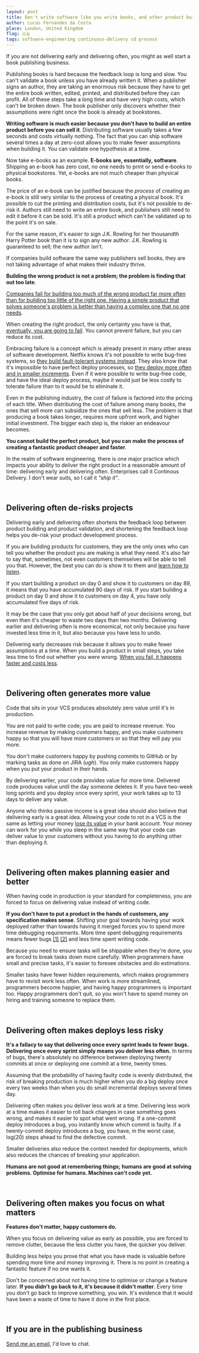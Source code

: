```yaml
---
layout: post
title: Don't write software like you write books, and other product building advice
author: Lucas Fernandes da Costa
place: London, United Kingdom
flag: 🇬🇧
tags: software-engineering continuous-delivery cd process
---
```


If you are not delivering early and delivering often, you might as well start a book publishing business.

Publishing books is hard because the feedback loop is long and slow. You can't validate a book unless you have already written it. When a publisher signs an author, they are taking an enormous risk because they have to get the entire book written, edited, printed, and distributed before they can profit. All of these steps take a long time and have very high costs, which can't be broken down. The book publisher only discovers whether their assumptions were right once the book is already at bookstores.

**Writing software is much easier because you don't have to build an entire product before you can sell it**. Distributing software usually takes a few seconds and costs virtually nothing. The fact that you can ship software several times a day at zero-cost allows you to make fewer assumptions when building it. You can validate one hypothesis at a time.

Now take e-books as an example. **E-books are, essentially, software**. Shipping an e-book has zero cost, no one needs to print or send e-books to physical bookstores. Yet, e-books are not much cheaper than physical books.

The price of an e-book can be justified because the *process* of creating an e-book is still very similar to the process of creating a physical book. It's possible to cut the printing and distribution costs, but it's not possible to de-risk it. Authors still need to write an entire book, and publishers still need to edit it before it can be sold. It's still a product which can't be validated up to the point it's on sale.

For the same reason, it's easier to sign J.K. Rowling for her thousandth Harry Potter book than it is to sign any new author. J.K. Rowling is guaranteed to sell; the new author isn't.

If companies build software the same way publishers sell books, they are not taking advantage of what makes their industry thrive.

**Building the wrong product is not a problem; the problem is finding that out too late**.

[Companies fail for building too much of the wrong product far more often than for building too little of the right one. Having a simple product that solves someone's problem is better than having a complex one that no one needs](https://www.cbinsights.com/research/startup-failure-reasons-top/).

When creating the right product, the only certainty you have is that, [eventually, you are going to fail](https://blog.ycombinator.com/author/yevgeniy-brikman/). You cannot prevent failure, but you can reduce its cost.

Embracing failure is a concept which is already present in many other areas of software development. Netflix knows it's not possible to write bug-free systems, so [they build fault-tolerant systems instead](https://www.youtube.com/watch?v=vu4Xkb1q8Tc). They also know that it's impossible to have perfect deploy processes, so [they deploy more often and in smaller increments](https://www.youtube.com/watch?v=7oEvlcUMqpE). Even if it were possible to write bug-free code, and have the ideal deploy process, maybe it would just be less costly to tolerate failure than to it would be to eliminate it.

Even in the publishing industry, the cost of failure is factored into the pricing of each title. When distributing the cost of failure among many books, the ones that sell more can subsidize the ones that sell less. The problem is that producing a book takes longer, requires more upfront work, and higher initial investment. The bigger each step is, the riskier an endeavour becomes.

**You cannot build the perfect product, but you can make the process of creating a fantastic product cheaper and faster**.

In the realm of software engineering, there is one major practice which impacts your ability to deliver the right product in a reasonable amount of time: delivering early and delivering often. Enterprises call it Continous Delivery. I don't wear suits, so I call it *"ship it"*.


<br>

## Delivering often de-risks projects

Delivering early and delivering often shortens the feedback loop between product building and product validation, and shortening the feedback loop helps you de-risk your product development process.

If you are building products for customers, they are the only ones who can tell you whether the product you are making is what they need. It's also fair to say that, sometimes, not even customers themselves will be able to tell you that. However, the best you can do is show it to them and [learn how to listen](https://www.youtube.com/watch?v=FG1Fa-t4AEQ).

If you start building a product on day 0 and show it to customers on day 89, it means that you have accumulated 90 days of risk. If you start building a product on day 0 and show it to customers on day 4, you have only accumulated five days of risk.

It may be the case that you only got about half of your decisions wrong, but even then it's cheaper to waste two days than two months. Delivering earlier and delivering often is more economical, not only because you have invested less time in it, but also because you have less to undo.

Delivering early decreases risk because it allows you to make fewer assumptions at a time. When you build a product in small steps, you take less time to find out whether you were wrong. [When you fail, it happens faster and costs less](https://www.bloomberg.com/news/articles/2007-06-24/fail-fast-fail-cheap).


<br>

## Delivering often generates more value

Code that sits in your VCS produces absolutely zero value until it's in production.

You are not paid to write code; you are paid to increase revenue. You increase revenue by making customers happy, and you make customers happy so that you will have more customers or so that they will pay you more.

You don't make customers happy by pushing commits to GitHub or by marking tasks as done on JIRA (*ugh*). You only make customers happy when you put your product in their hands.

By delivering earlier, your code provides value for more time. Delivered code produces value until the day someone deletes it. If you have two-week long sprints and you deploy once every sprint, your work takes up to 13 days to deliver any value.

Anyone who thinks passive income is a great idea should also believe that delivering early is a great idea. Allowing your code to rot in a VCS is the same as letting your money [lose its value](https://www.independent.co.uk/news/business/news/pound-v-euro-dollar-live-sterling-low-brexit-a9053586.html) in your bank account. Your money can work for you while you sleep in the same way that your code can deliver value to your customers without you having to do anything other than deploying it.


<br>

## Delivering often makes planning easier and better

When having code in production is your standard for completeness, you are forced to focus on delivering value instead of writing code.

**If you don't have to put a product in the hands of customers, any specification makes sense**. Shifting your goal towards having your work deployed rather than towards having it merged forces you to spend more time debugging requirements. More time spent debugging requirements means fewer bugs [[1]](https://dl.acm.org/citation.cfm?id=808430) [[2]](https://ieeexplore.ieee.org/document/1702333) and less time spent writing code.

Because you need to ensure tasks will be shippable when they're done, you are forced to break tasks down more carefully. When programmers have small and precise tasks, it's easier to foresee obstacles and do estimations.

Smaller tasks have fewer hidden requirements, which makes programmers have to revisit work less often. When work is more streamlined, programmers become happier, and having happy programmers is important too. Happy programmers don't quit, so you won't have to spend money on hiring and training someone to replace them.


<br>

## Delivering often makes deploys less risky

**It's a fallacy to say that delivering once every sprint leads to fewer bugs. Delivering once every sprint simply means you deliver less often.** In terms of bugs, there's absolutely no difference between deploying twenty commits at once or deploying one commit at a time, twenty times.

Assuming that the probability of having faulty code is evenly distributed, the risk of breaking production is much higher when you do a big deploy once every two weeks than when you do small incremental deploys several times day.

Delivering often makes you deliver less work at a time. Delivering less work at a time makes it easier to roll back changes in case something goes wrong, and makes it easier to spot what went wrong. If a one-commit deploy introduces a bug, you instantly know which commit is faulty. If a twenty-commit deploy introduces a bug, you have, in the worst case, log(20) steps ahead to find the defective commit.

Smaller deliveries also reduce the context needed for deployments, which also reduces the chances of breaking your application.

**Humans are not good at remembering things; humans are good at solving problems. Optimise for humans. Machines can't code yet.**


<br>

## Delivering often makes you focus on what matters

**Features don't matter, happy customers do.**

When you focus on delivering value as early as possible, you are forced to remove clutter, because the less clutter you have, the quicker you deliver.

Building less helps you prove that what you have made is valuable before spending more time and money improving it. There is no point in creating a fantastic feature if no one wants it.

Don't be concerned about not having time to optimise or change a feature later. **If you didn't go back to it, it's because it didn't matter**. Every time you don't go back to improve something, you win. It's evidence that it would have been a waste of time to have it done in the first place.


<br>

## If you are in the publishing business

[Send me an email](mailto:lucas@lucasfcosta.com), I'd love to chat.
